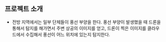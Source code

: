 ## 프로젝트 소개
* 전방 지역에서는 일부 단체들이 풍선 부양을 한다. 풍선 부양이 발생했을 때 드론을 통해서 탐지를 해가면서 주변 상공의 이미지를 얻고, 드론이 찍은 이미지를 클라우드에서 수집해서 풍선이 어느 위치에 있는지 탐지한다.
